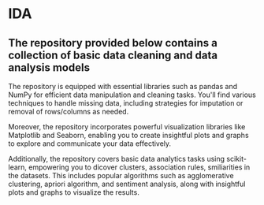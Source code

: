 # IDA
## The repository provided below contains a collection of basic data cleaning and data analysis models

The repository is equipped with essential libraries such as pandas and NumPy for efficient data manipulation and cleaning tasks. You'll find various techniques to handle missing data, including strategies for imputation or removal of rows/columns as needed.

Moreover, the repository incorporates powerful visualization libraries like Matplotlib and Seaborn, enabling you to create insightful plots and graphs to explore and communicate your data effectively.

Additionally, the repository covers basic data analytics tasks using scikit-learn, empowering you to dicover clusters, association rules, smiliarities in the datasets. This includes popular algorithms such as agglomerative clustering, apriori algorithm, and sentiment analysis, along with insightful plots and graphs to visualize the results.
